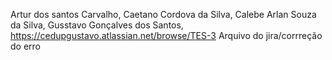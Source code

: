 Artur dos santos Carvalho,
Caetano Cordova da Silva,
Calebe Arlan Souza da Silva,
Gusstavo Gonçalves dos Santos,
https://cedupgustavo.atlassian.net/browse/TES-3
Arquivo do jira/corrreção do erro
